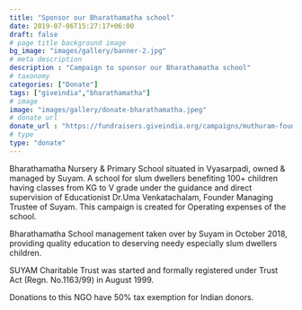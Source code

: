 ```yaml
---
title: "Sponsor our Bharathamatha school"
date: 2019-07-06T15:27:17+06:00
draft: false
# page title background image
bg_image: "images/gallery/banner-2.jpg"
# meta description
description : "Campaign to sponsor our Bharathamatha school"
# taxonomy
categories: ["Donate"]
tags: ["giveindia","bharathamatha"]
# image
image: "images/gallery/donate-bharathamatha.jpeg"
# donate url
donate_url : "https://fundraisers.giveindia.org/campaigns/muthuram-founder-trustee-of-suyam-charitable-trust-raising-funds-for-bharathamatha-school-a-school-for-slum-dwellers"
# type
type: "donate"
---
```


Bharathamatha Nursery & Primary School situated in Vyasarpadi, owned & managed 
by Suyam. A school for slum dwellers benefiting 100+ children having classes 
from KG to V grade under the guidance and direct supervision of Educationist 
Dr.Uma Venkatachalam, Founder Managing Trustee of Suyam. This campaign is 
created for Operating expenses of the school.

Bharathamatha School management taken over by Suyam in October 2018, providing 
quality education to deserving needy especially slum dwellers children.

SUYAM Charitable Trust was started and formally registered under Trust Act 
(Regn. No.1163/99) in August 1999.

Donations to this NGO have 50% tax exemption for Indian donors.
